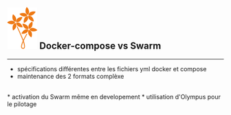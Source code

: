 ## ![bouquet](images/bouquet_small.svg) Docker-compose vs Swarm
---
* spécifications différentes entre les fichiers yml docker et compose
* maintenance des 2 formats complèxe
<br/>
* activation du Swarm même en developement
* utilisation d'Olympus pour le pilotage

